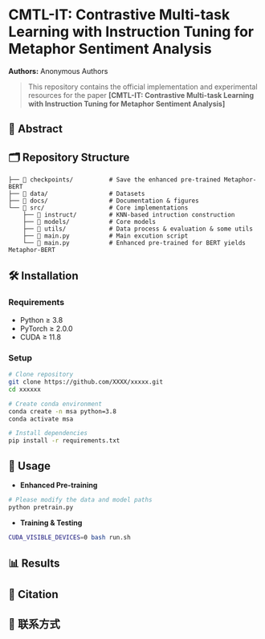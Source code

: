 # CMTL-IT: Contrastive Multi-task Learning with Instruction Tuning for Metaphor Sentiment Analysis

**Authors:** Anonymous Authors


<!-- [[论文PDF]()] [[arXiv]()] [[项目主页]()] -->

<!-- ![Teaser Figure](docs/teaser.png) -->

>This repository contains the official implementation and experimental resources for the paper **[CMTL-IT: Contrastive Multi-task Learning with Instruction Tuning for Metaphor Sentiment Analysis]**

## 📝 Abstract



## 🗂 Repository Structure
```angular2html
├── 📁 checkpoints/          # Save the enhanced pre-trained Metaphor-BERT
├── 📁 data/                 # Datasets
├── 📁 docs/                 # Documentation & figures
└── 📁 src/                  # Core implementations
    ├── 📁 instruct/         # KNN-based intruction construction
    ├── 📁 models/           # Core models
    ├── 📁 utils/            # Data process & evaluation & some utils
    ├── 📄 main.py           # Main excution script
    └── 📄 main.py           # Enhanced pre-trained for BERT yields Metaphor-BERT
```

## 🛠 Installation

### Requirements
- Python ≥ 3.8
- PyTorch ≥ 2.0.0
- CUDA ≥ 11.8

### Setup
```bash
# Clone repository
git clone https://github.com/XXXX/xxxxx.git
cd xxxxxx

# Create conda environment
conda create -n msa python=3.8
conda activate msa

# Install dependencies
pip install -r requirements.txt
```
## 🚀 Usage
- **Enhanced Pre-training**
```bash
# Please modify the data and model paths
python pretrain.py
```

- **Training & Testing**

```bash
CUDA_VISIBLE_DEVICES=0 bash run.sh
```

## 📊 Results
<!-- Performance on [Dataset Name]:

Method	Metric1	Metric2	Metric3
Our Method	0.92	1.23	95.4%
Baseline	0.85	1.45	89.7%
Results Comparison -->

## 📜 Citation
<!-- ```bash
@article{yourcitationkey,
  title     = {Your Paper Title},
  author    = {Author1 and Author2 and Author3},
  journal   = {Conference or Journal Name},
  year      = {2023}
}
``` -->


## 📧 联系方式
<!-- Corresponding Author: [Your Name] - your.email@institution.edu -->
